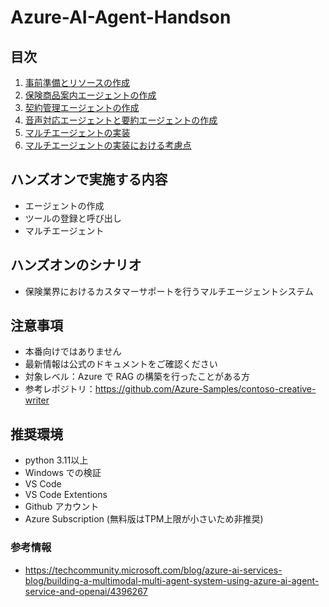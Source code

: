 # Azure-AI-Agent-Handson
## 目次
1. [事前準備とリソースの作成](ex0.md)
2. [保険商品案内エージェントの作成](ex1.md)
3. [契約管理エージェントの作成](ex2.md)
4. [音声対応エージェントと要約エージェントの作成](ex3.md)
5. [マルチエージェントの実装](ex4.md)
4. [マルチエージェントの実装における考慮点](ex5.md)

## ハンズオンで実施する内容
- エージェントの作成
- ツールの登録と呼び出し
- マルチエージェント

## ハンズオンのシナリオ
- 保険業界におけるカスタマーサポートを行うマルチエージェントシステム

## 注意事項
- 本番向けではありません
- 最新情報は公式のドキュメントをご確認ください
- 対象レベル：Azure で RAG の構築を行ったことがある方
- 参考レポジトリ：https://github.com/Azure-Samples/contoso-creative-writer

## 推奨環境
- python 3.11以上
- Windows での検証
- VS Code
- VS Code Extentions 
- Github アカウント
- Azure Subscription (無料版はTPM上限が小さいため非推奨)

### 参考情報
- https://techcommunity.microsoft.com/blog/azure-ai-services-blog/building-a-multimodal-multi-agent-system-using-azure-ai-agent-service-and-openai/4396267


